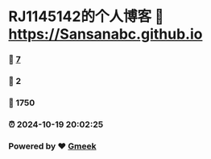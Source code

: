 # RJ1145142的个人博客 :link: https://Sansanabc.github.io 
### :page_facing_up: [7](https://Sansanabc.github.io/tag.html) 
### :speech_balloon: 2 
### :hibiscus: 1750 
### :alarm_clock: 2024-10-19 20:02:25 
### Powered by :heart: [Gmeek](https://github.com/Meekdai/Gmeek)
